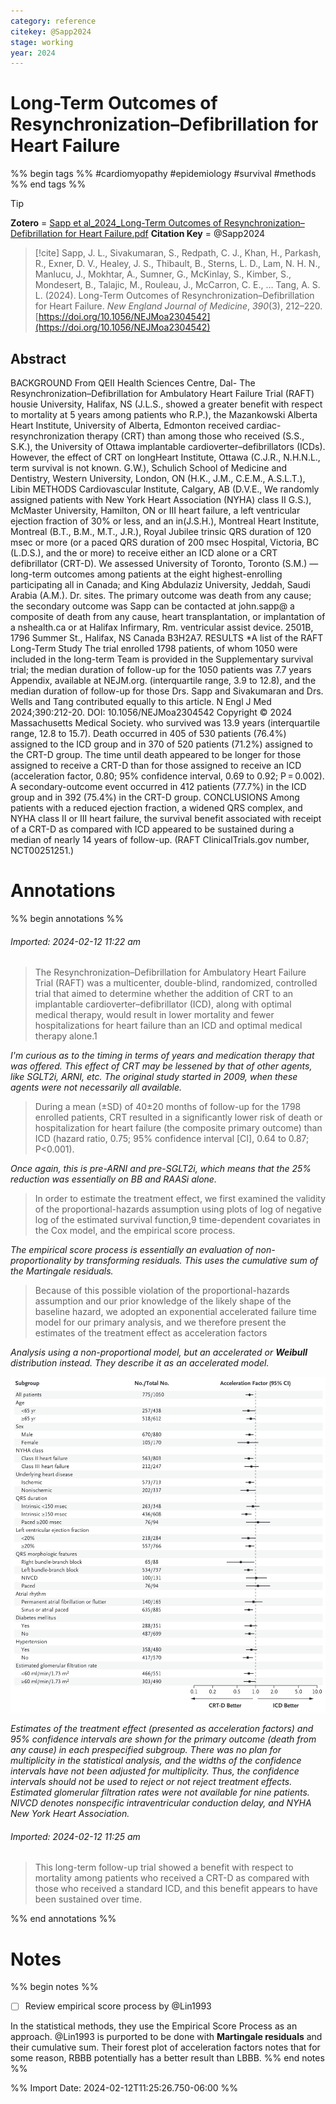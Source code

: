 ```yaml
---
category: reference
citekey: @Sapp2024
stage: working
year: 2024
---
```



# Long-Term Outcomes of Resynchronization–Defibrillation for Heart Failure

%% begin tags %%
#cardiomyopathy 
#epidemiology 
#survival
#methods 
%% end tags %%

> [!tip]  
> **Zotero** = [Sapp et al_2024_Long-Term Outcomes of Resynchronization–Defibrillation for Heart Failure.pdf](zotero://select/library/items/TRBSJFVH)
> **Citation Key** = @Sapp2024

> [!cite]
> Sapp, J. L., Sivakumaran, S., Redpath, C. J., Khan, H., Parkash, R., Exner, D. V., Healey, J. S., Thibault, B., Sterns, L. D., Lam, N. H. N., Manlucu, J., Mokhtar, A., Sumner, G., McKinlay, S., Kimber, S., Mondesert, B., Talajic, M., Rouleau, J., McCarron, C. E., … Tang, A. S. L. (2024). Long-Term Outcomes of Resynchronization–Defibrillation for Heart Failure. _New England Journal of Medicine_, _390_(3), 212–220. [https://doi.org/10.1056/NEJMoa2304542](https://doi.org/10.1056/NEJMoa2304542)


## Abstract
BACKGROUND From QEII Health Sciences Centre, Dal- The Resynchronization–Defibrillation for Ambulatory Heart Failure Trial (RAFT) housie University, Halifax, NS (J.L.S., showed a greater benefit with respect to mortality at 5 years among patients who R.P.), the Mazankowski Alberta Heart Institute, University of Alberta, Edmonton received cardiac-resynchronization therapy (CRT) than among those who received (S.S., S.K.), the University of Ottawa implantable cardioverter–defibrillators (ICDs). However, the effect of CRT on longHeart Institute, Ottawa (C.J.R., N.H.N.L., term survival is not known. G.W.), Schulich School of Medicine and Dentistry, Western University, London, ON (H.K., J.M., C.E.M., A.S.L.T.), Libin
METHODS Cardiovascular Institute, Calgary, AB (D.V.E., We randomly assigned patients with New York Heart Association (NYHA) class II G.S.), McMaster University, Hamilton, ON or III heart failure, a left ventricular ejection fraction of 30% or less, and an in(J.S.H.), Montreal Heart Institute, Montreal (B.T., B.M., M.T., J.R.), Royal Jubilee trinsic QRS duration of 120 msec or more (or a paced QRS duration of 200 msec Hospital, Victoria, BC (L.D.S.), and the or more) to receive either an ICD alone or a CRT defibrillator (CRT-D). We assessed University of Toronto, Toronto (S.M.) — long-term outcomes among patients at the eight highest-enrolling participating all in Canada; and King Abdulaziz University, Jeddah, Saudi Arabia (A.M.). Dr. sites. The primary outcome was death from any cause; the secondary outcome was Sapp can be contacted at j­ohn.­sapp@ a composite of death from any cause, heart transplantation, or implantation of a ­nshealth.­ca or at Halifax Infirmary, Rm. ventricular assist device. 2501B, 1796 Summer St., Halifax, NS Canada B3H2A7.
RESULTS *A list of the RAFT Long-Term Study The trial enrolled 1798 patients, of whom 1050 were included in the long-term Team is provided in the Supplementary survival trial; the median duration of follow-up for the 1050 patients was 7.7 years Appendix, available at NEJM.org. (interquartile range, 3.9 to 12.8), and the median duration of follow-up for those Drs. Sapp and Sivakumaran and Drs. Wells and Tang contributed equally to this article. N Engl J Med 2024;390:212-20. DOI: 10.1056/NEJMoa2304542 Copyright © 2024 Massachusetts Medical Society. who survived was 13.9 years (interquartile range, 12.8 to 15.7). Death occurred in 405 of 530 patients (76.4%) assigned to the ICD group and in 370 of 520 patients (71.2%) assigned to the CRT-D group. The time until death appeared to be longer for those assigned to receive a CRT-D than for those assigned to receive an ICD (acceleration factor, 0.80; 95% confidence interval, 0.69 to 0.92; P = 0.002). A secondary-outcome event occurred in 412 patients (77.7%) in the ICD group and in 392 (75.4%) in the CRT-D group.
CONCLUSIONS Among patients with a reduced ejection fraction, a widened QRS complex, and NYHA class II or III heart failure, the survival benefit associated with receipt of a CRT-D as compared with ICD appeared to be sustained during a median of nearly 14 years of follow-up. (RAFT ClinicalTrials.gov number, NCT00251251.)


# Annotations
%% begin annotations %%  
  

  
###### Imported: 2024-02-12 11:22 am  
  
> The Resynchronization–Defibrillation for Ambulatory Heart Failure Trial (RAFT) was a multicenter, double-blind, randomized, controlled trial that aimed to determine whether the addition of CRT to an implantable cardioverter–defibrillator (ICD), along with optimal medical therapy, would result in lower mortality and fewer hospitalizations for heart failure than an ICD and optimal medical therapy alone.1  


*I'm curious as to the timing in terms of years and medication therapy that was offered. This effect of CRT may be lessened by that of other agents, like SGLT2i, ARNI, etc. The original study started in 2009, when these agents were not necessarily all available.*

  
> During a mean (±SD) of 40±20 months of follow-up for the 1798 enrolled patients, CRT resulted in a significantly lower risk of death or hospitalization for heart failure (the composite primary outcome) than ICD (hazard ratio, 0.75; 95% confidence interval [CI], 0.64 to 0.87; P<0.001).  


*Once again, this is pre-ARNI and pre-SGLT2i, which means that the 25% reduction was essentially on BB and RAASi alone.*

  
> In order to estimate the treatment effect, we first examined the validity of the proportional-hazards assumption using plots of log of negative log of the estimated survival function,9 time-dependent covariates in the Cox model, and the empirical score process.  


*The empirical score process is essentially an evaluation of non-proportionality by transforming residuals. This uses the cumulative sum of the Martingale residuals.*

  
> Because of this possible violation of the proportional-hazards assumption and our prior knowledge of the likely shape of the baseline hazard, we adopted an exponential accelerated failure time model for our primary analysis, and we therefore present the estimates of the treatment effect as acceleration factors  


*Analysis using a non-proportional model, but an accelerated or <b>Weibull</b> distribution instead. They describe it as an accelerated model.*

  
>   
 
![fig-7-x104-y272](figures/Sapp2024/fig-7-x104-y272.png)


*Estimates of the treatment effect (presented as acceleration factors) and 95% confidence intervals are shown for the primary outcome (death from any cause) in each prespecified subgroup. There was no plan for multiplicity in the statistical analysis, and the widths of the confidence intervals have not been adjusted for multiplicity. Thus, the confidence intervals should not be used to reject or not reject treatment effects. Estimated glomerular filtration rates were not available for nine patients. NIVCD denotes nonspecific intraventricular conduction delay, and NYHA New York Heart Association.*

  

  
###### Imported: 2024-02-12 11:25 am  
  
> This long-term follow-up trial showed a benefit with respect to mortality among patients who received a CRT-D as compared with those who received a standard ICD, and this benefit appears to have been sustained over time.  


  

  
%% end annotations %%

# Notes
%% begin notes %%
- [ ] Review empirical score process by @Lin1993

In the statistical methods, they use the Empirical Score Process as an approach. 
@Lin1993 is purported to be done with __Martingale residuals__ and their cumulative sum.
Their forest plot of acceleration factors notes that for some reason, RBBB potentially has a better result than LBBB. 
%% end notes %%

%% Import Date: 2024-02-12T11:25:26.750-06:00 %%
